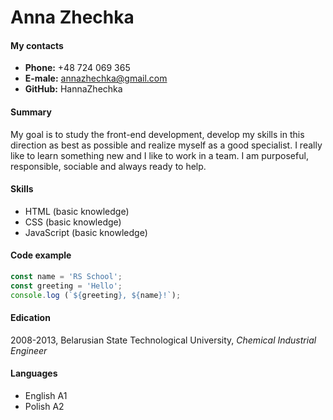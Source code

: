 # Anna Zhechka

#### My contacts
- **Phone:** +48 724 069 365
- **E-male:** annazhechka@gmail.com
- **GitHub:** HannaZhechka
#### Summary
My goal is to study the front-end development, develop my skills in this direction as best as possible and realize myself as a good specialist. I really like to learn something new and I like to work in a team. I am purposeful, responsible, sociable and always ready to help.
#### Skills
- HTML (basic knowledge)
- CSS (basic knowledge)
- JavaScript (basic knowledge)
#### Code example
```javascript
const name = 'RS School';
const greeting = 'Hello';
console.log (`${greeting}, ${name}!`);
```
#### Edication
2008-2013, Belarusian State Technological University, *Chemical Industrial Engineer*
#### Languages
- English A1
- Polish A2

